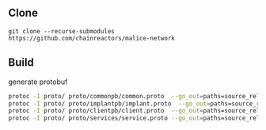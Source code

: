 
## Clone

`git clone --recurse-submodules https://github.com/chainreactors/malice-network`

## Build

generate protobuf

```bash
protoc -I proto/ proto/commonpb/common.proto  --go_out=paths=source_relative:proto/
protoc -I proto/ proto/implantpb/implant.proto  --go_out=paths=source_relative:proto/
protoc -I proto/ proto/clientpb/client.proto  --go_out=paths=source_relative:proto/
protoc -I proto/ proto/services/service.proto --go_out=paths=source_relative:proto/ --go-grpc_out=paths=source_relative:proto/
```